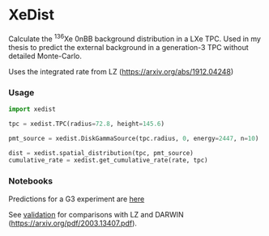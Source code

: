 # **XeDist**

Calculate the $^{136}$Xe 0nBB background distribution in a LXe TPC. Used in my thesis to predict the external background in a generation-3 TPC without detailed Monte-Carlo. 

Uses the integrated rate from LZ (https://arxiv.org/abs/1912.04248) 

### Usage

```python
import xedist

tpc = xedist.TPC(radius=72.8, height=145.6)

pmt_source = xedist.DiskGammaSource(tpc.radius, 0, energy=2447, n=10)

dist = xedist.spatial_distribution(tpc, pmt_source)
cumulative_rate = xedist.get_cumulative_rate(rate, tpc)
```
### Notebooks
Predictions for a G3 experiment are [here](g3.ipynb)

See [validation](validation.ipynb) for comparisons with LZ and DARWIN (https://arxiv.org/pdf/2003.13407.pdf). 

